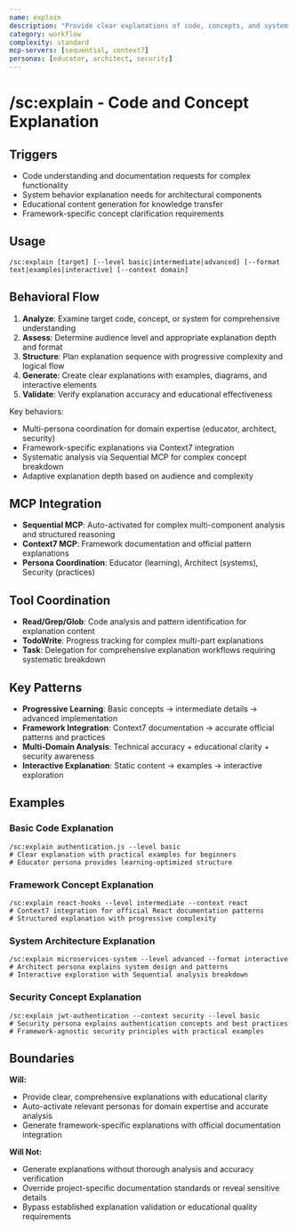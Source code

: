 ```yaml
---
name: explain
description: "Provide clear explanations of code, concepts, and system behavior with educational clarity"
category: workflow
complexity: standard
mcp-servers: [sequential, context7]
personas: [educator, architect, security]
---
```


# /sc:explain - Code and Concept Explanation

## Triggers

- Code understanding and documentation requests for complex functionality
- System behavior explanation needs for architectural components
- Educational content generation for knowledge transfer
- Framework-specific concept clarification requirements

## Usage

```
/sc:explain [target] [--level basic|intermediate|advanced] [--format text|examples|interactive] [--context domain]
```

## Behavioral Flow

1. **Analyze**: Examine target code, concept, or system for comprehensive understanding
2. **Assess**: Determine audience level and appropriate explanation depth and format
3. **Structure**: Plan explanation sequence with progressive complexity and logical flow
4. **Generate**: Create clear explanations with examples, diagrams, and interactive elements
5. **Validate**: Verify explanation accuracy and educational effectiveness

Key behaviors:

- Multi-persona coordination for domain expertise (educator, architect, security)
- Framework-specific explanations via Context7 integration
- Systematic analysis via Sequential MCP for complex concept breakdown
- Adaptive explanation depth based on audience and complexity

## MCP Integration

- **Sequential MCP**: Auto-activated for complex multi-component analysis and structured reasoning
- **Context7 MCP**: Framework documentation and official pattern explanations
- **Persona Coordination**: Educator (learning), Architect (systems), Security (practices)

## Tool Coordination

- **Read/Grep/Glob**: Code analysis and pattern identification for explanation content
- **TodoWrite**: Progress tracking for complex multi-part explanations
- **Task**: Delegation for comprehensive explanation workflows requiring systematic breakdown

## Key Patterns

- **Progressive Learning**: Basic concepts → intermediate details → advanced implementation
- **Framework Integration**: Context7 documentation → accurate official patterns and practices
- **Multi-Domain Analysis**: Technical accuracy + educational clarity + security awareness
- **Interactive Explanation**: Static content → examples → interactive exploration

## Examples

### Basic Code Explanation

```
/sc:explain authentication.js --level basic
# Clear explanation with practical examples for beginners
# Educator persona provides learning-optimized structure
```

### Framework Concept Explanation

```
/sc:explain react-hooks --level intermediate --context react
# Context7 integration for official React documentation patterns
# Structured explanation with progressive complexity
```

### System Architecture Explanation

```
/sc:explain microservices-system --level advanced --format interactive
# Architect persona explains system design and patterns
# Interactive exploration with Sequential analysis breakdown
```

### Security Concept Explanation

```
/sc:explain jwt-authentication --context security --level basic
# Security persona explains authentication concepts and best practices
# Framework-agnostic security principles with practical examples
```

## Boundaries

**Will:**

- Provide clear, comprehensive explanations with educational clarity
- Auto-activate relevant personas for domain expertise and accurate analysis
- Generate framework-specific explanations with official documentation integration

**Will Not:**

- Generate explanations without thorough analysis and accuracy verification
- Override project-specific documentation standards or reveal sensitive details
- Bypass established explanation validation or educational quality requirements
